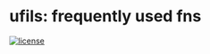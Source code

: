 # ufils: frequently used fns
[![license](http://img.shields.io/badge/license-MIT-brightgreen.svg?style=flat)](https://github.com/UgliFan/ufils/master/LICENSE)